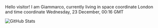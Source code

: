 Hello visitor! I am Giammarco, currently living in space coordinate London and time coordinate Wednesday, 23 December, 00:16 GMT

![GitHub Stats](https://github-readme-stats.vercel.app/api?username=grcasanova)
